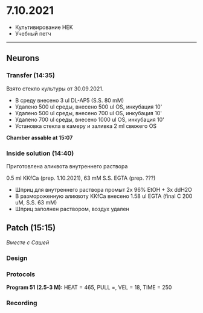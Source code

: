 7.10.2021
==========

- Культивирование HEK
- Учебный петч

---

## Neurons
### Transfer (14:35)
Взято стекло культуры от 30.09.2021.

- В среду внесено 3 ul DL-AP5 (S.S. 80 mM)
- Удалено 500 ul среды, внесено 500 ul OS, инкубация 10'
- Удалено 500 ul среды, внесено 700 ul OS, инкубация 10'
- Удалено 700 ul среды, внесено 1000 ul OS, инкубация 10'
- Установка стекла в камеру и заливка 2 ml свежего OS

**Chamber assable at 15:07**

### Inside solution (14:40)
Приготовлена аликвота внутреннего раствора

0.5 ml KKfCa (prep. 1.10.2021), 63 mM S.S. EGTA (prep. ???)

- Шприц для внутреннего раствора промыт 2x 96% EtOH + 3x ddH2O
- В размороженную аликвоту KKfCa внесено 1.58 ul EGTA (final C 200 uM, S.S. 63 mM)
- Шприц заполнен раствором, воздух удален


## Patch (15:15)
*Вместе с Сашей*

### Design

### Protocols
**Program 51 (2.5-3 M):**
HEAT = 465, PULL =, VEL = 18, TIME = 250

### Recording


